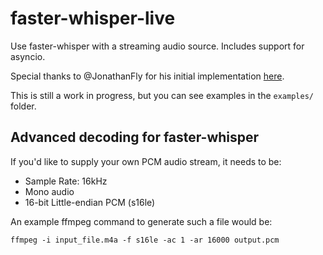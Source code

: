 # faster-whisper-live

Use faster-whisper with a streaming audio source. Includes support for asyncio.

Special thanks to @JonathanFly for his initial implementation [here](https://github.com/JonathanFly/faster-whisper-livestream-translator).

This is still a work in progress, but you can see examples in the `examples/` folder.


## Advanced decoding for faster-whisper

If you'd like to supply your own PCM audio stream, it needs to be:

- Sample Rate: 16kHz
- Mono audio
- 16-bit Little-endian PCM (s16le)

An example ffmpeg command to generate such a file would be:

```shell
ffmpeg -i input_file.m4a -f s16le -ac 1 -ar 16000 output.pcm
```


